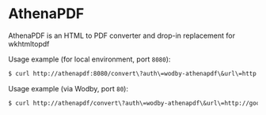 # AthenaPDF

AthenaPDF is an HTML to PDF converter and drop-in replacement for wkhtmltopdf

Usage example (for local environment, port `8080`):

```bash
$ curl http://athenapdf:8080/convert\?auth\=wodby-athenapdf\&url\=http://google.com/ |> out.pdf
```

Usage example (via Wodby, port `80`):

```bash
$ curl http://athenapdf/convert\?auth\=wodby-athenapdf\&url\=http://google.com/ |> out.pdf
```